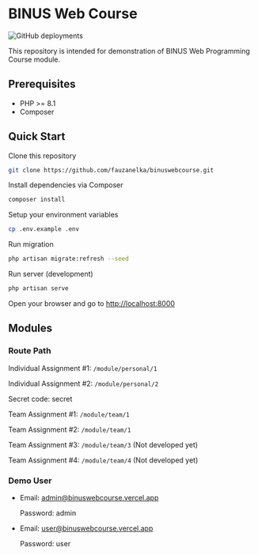 # BINUS Web Course

![GitHub deployments](https://img.shields.io/github/deployments/fauzanelka/binuswebcourse/production?label=vercel&logo=vercel)

This repository is intended for demonstration of BINUS Web Programming Course module.

## Prerequisites

- PHP >= 8.1
- Composer

## Quick Start

Clone this repository

```bash
git clone https://github.com/fauzanelka/binuswebcourse.git
```

Install dependencies via Composer

```bash
composer install
```

Setup your environment variables

```bash
cp .env.example .env
```

Run migration

```bash
php artisan migrate:refresh --seed
```

Run server (development)

```bash
php artisan serve
```

Open your browser and go to [http://localhost:8000](http://localhost:8000)

## Modules

### Route Path

Individual Assignment #1: `/module/personal/1`

Individual Assignment #2: `/module/personal/2` 

Secret code: secret

Team Assignment #1: `/module/team/1`

Team Assignment #2: `/module/team/1`

Team Assignment #3: `/module/team/3` (Not developed yet)

Team Assignment #4: `/module/team/4` (Not developed yet)

### Demo User

- Email: admin@binuswebcourse.vercel.app

  Password: admin
 
- Email: user@binuswebcourse.vercel.app

  Password: user
